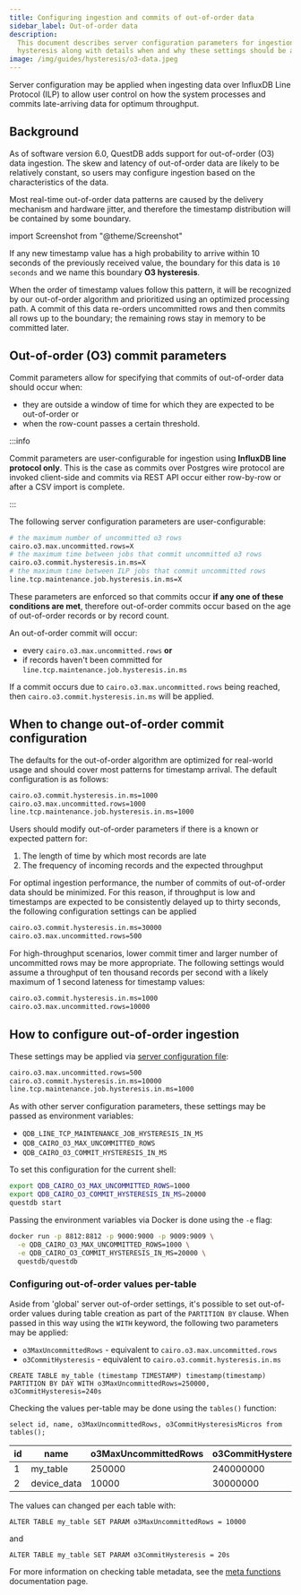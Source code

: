 ```yaml
---
title: Configuring ingestion and commits of out-of-order data
sidebar_label: Out-of-order data
description:
  This document describes server configuration parameters for ingestion
  hysteresis along with details when and why these settings should be applied
image: /img/guides/hysteresis/o3-data.jpeg
---
```


Server configuration may be applied when ingesting data over InfluxDB Line
Protocol (ILP) to allow user control on how the system processes and commits
late-arriving data for optimum throughput.

## Background

As of software version 6.0, QuestDB adds support for out-of-order (O3) data
ingestion. The skew and latency of out-of-order data are likely to be relatively
constant, so users may configure ingestion based on the characteristics of the
data.

Most real-time out-of-order data patterns are caused by the delivery mechanism
and hardware jitter, and therefore the timestamp distribution will be contained
by some boundary.

import Screenshot from "@theme/Screenshot"

<Screenshot
  alt="A diagram showing how data may arrive with random timings from clients due to network jitter or latency"
  height={334}
  src="/img/guides/hysteresis/o3-data.jpeg"
  title="Records with various network-induced delays"
  width={650}
/>

If any new timestamp value has a high probability to arrive within 10 seconds of
the previously received value, the boundary for this data is `10 seconds` and we
name this boundary **O3 hysteresis**.

When the order of timestamp values follow this pattern, it will be recognized by
our out-of-order algorithm and prioritized using an optimized processing path. A
commit of this data re-orders uncommitted rows and then commits all rows up to
the boundary; the remaining rows stay in memory to be committed later.

## Out-of-order (O3) commit parameters

Commit parameters allow for specifying that commits of out-of-order data should
occur when:

- they are outside a window of time for which they are expected to be
  out-of-order or
- when the row-count passes a certain threshold.

:::info

Commit parameters are user-configurable for ingestion using **InfluxDB line
protocol only**. This is the case as commits over Postgres wire protocol are
invoked client-side and commits via REST API occur either row-by-row or after a
CSV import is complete.

:::

The following server configuration parameters are user-configurable:

```bash
# the maximum number of uncommitted o3 rows
cairo.o3.max.uncommitted.rows=X
# the maximum time between jobs that commit uncommitted o3 rows
cairo.o3.commit.hysteresis.in.ms=X
# the maximum time between ILP jobs that commit uncommitted rows
line.tcp.maintenance.job.hysteresis.in.ms=X
```

These parameters are enforced so that commits occur **if any one of these
conditions are met**, therefore out-of-order commits occur based on the age of
out-of-order records or by record count.

An out-of-order commit will occur:

- every `cairo.o3.max.uncommitted.rows` **or**
- if records haven't been committed for
  `line.tcp.maintenance.job.hysteresis.in.ms`

If a commit occurs due to `cairo.o3.max.uncommitted.rows` being reached, then
`cairo.o3.commit.hysteresis.in.ms` will be applied.

## When to change out-of-order commit configuration

The defaults for the out-of-order algorithm are optimized for real-world usage
and should cover most patterns for timestamp arrival. The default configuration
is as follows:

```txt title="Defaults"
cairo.o3.commit.hysteresis.in.ms=1000
cairo.o3.max.uncommitted.rows=1000
line.tcp.maintenance.job.hysteresis.in.ms=1000
```

Users should modify out-of-order parameters if there is a known or expected
pattern for:

1. The length of time by which most records are late
2. The frequency of incoming records and the expected throughput

For optimal ingestion performance, the number of commits of out-of-order data
should be minimized. For this reason, if throughput is low and timestamps are
expected to be consistently delayed up to thirty seconds, the following
configuration settings can be applied

```txt title="server.conf"
cairo.o3.commit.hysteresis.in.ms=30000
cairo.o3.max.uncommitted.rows=500
```

For high-throughput scenarios, lower commit timer and larger number of
uncommitted rows may be more appropriate. The following settings would assume a
throughput of ten thousand records per second with a likely maximum of 1 second
lateness for timestamp values:

```txt title="server.conf"
cairo.o3.commit.hysteresis.in.ms=1000
cairo.o3.max.uncommitted.rows=10000
```

## How to configure out-of-order ingestion

These settings may be applied via
[server configuration file](/docs/reference/configuration/):

```txt title="server.conf"
cairo.o3.max.uncommitted.rows=500
cairo.o3.commit.hysteresis.in.ms=10000
line.tcp.maintenance.job.hysteresis.in.ms=1000
```

As with other server configuration parameters, these settings may be passed as
environment variables:

- `QDB_LINE_TCP_MAINTENANCE_JOB_HYSTERESIS_IN_MS`
- `QDB_CAIRO_O3_MAX_UNCOMMITTED_ROWS`
- `QDB_CAIRO_O3_COMMIT_HYSTERESIS_IN_MS`

To set this configuration for the current shell:

```bash title="Setting environment variables"
export QDB_CAIRO_O3_MAX_UNCOMMITTED_ROWS=1000
export QDB_CAIRO_O3_COMMIT_HYSTERESIS_IN_MS=20000
questdb start
```

Passing the environment variables via Docker is done using the `-e` flag:

```bash
docker run -p 8812:8812 -p 9000:9000 -p 9009:9009 \
  -e QDB_CAIRO_O3_MAX_UNCOMMITTED_ROWS=1000 \
  -e QDB_CAIRO_O3_COMMIT_HYSTERESIS_IN_MS=20000 \
  questdb/questdb
```

### Configuring out-of-order values per-table

Aside from 'global' server out-of-order settings, it's possible to set
out-of-order values during table creation as part of the `PARTITION BY` clause.
When passed in this way using the `WITH` keyword, the following two parameters
may be applied:

- `o3MaxUncommittedRows` - equivalent to `cairo.o3.max.uncommitted.rows`
- `o3CommitHysteresis` - equivalent to `cairo.o3.commit.hysteresis.in.ms`

```questdb-sql title="Setting out-of-order table parameters via SQL"
CREATE TABLE my_table (timestamp TIMESTAMP) timestamp(timestamp)
PARTITION BY DAY WITH o3MaxUncommittedRows=250000, o3CommitHysteresis=240s
```

Checking the values per-table may be done using the `tables()` function:

```questdb-sql title="List all tables"
select id, name, o3MaxUncommittedRows, o3CommitHysteresisMicros from tables();
```

| id  | name        | o3MaxUncommittedRows | o3CommitHysteresisMicros |
| --- | ----------- | -------------------- | ------------------------ |
| 1   | my_table    | 250000               | 240000000                |
| 2   | device_data | 10000                | 30000000                 |

The values can changed per each table with:

```questdb-sql title="Altering hysteresis o3MaxUncommittedRows parameter via SQL"
ALTER TABLE my_table SET PARAM o3MaxUncommittedRows = 10000
```

and

```questdb-sql title="Altering hysteresis o3CommitHysteresis parameter via SQL"
ALTER TABLE my_table SET PARAM o3CommitHysteresis = 20s
```

For more information on checking table metadata, see the
[meta functions](/docs/reference/function/meta/) documentation page.
